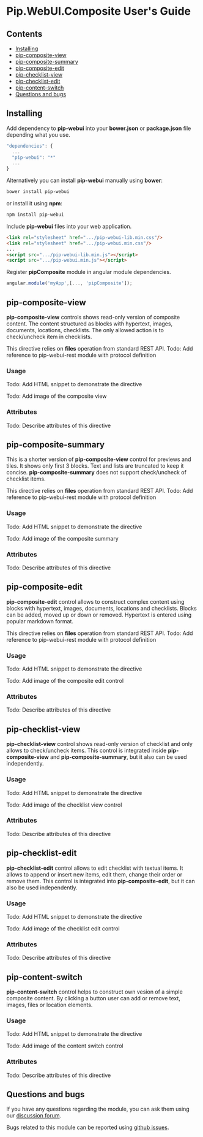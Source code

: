 # Pip.WebUI.Composite User's Guide

## <a name="contents"></a> Contents
- [Installing](#install)
- [pip-composite-view](#composite_view)
- [pip-composite-summary](#composite_summary)
- [pip-composite-edit](#composite_edit)
- [pip-checklist-view](#checklist_view)
- [pip-checklist-edit](#checklist_edit)
- [pip-content-switch](#content_switch)
- [Questions and bugs](#issues)


## <a name="install"></a> Installing

Add dependency to **pip-webui** into your **bower.json** or **package.json** file depending what you use.
```javascript
"dependencies": {
  ...
  "pip-webui": "*"
  ...
}
```

Alternatively you can install **pip-webui** manually using **bower**:
```bash
bower install pip-webui
```

or install it using **npm**:
```bash
npm install pip-webui
```

Include **pip-webui** files into your web application.
```html
<link rel="stylesheet" href=".../pip-webui-lib.min.css"/>
<link rel="stylesheet" href=".../pip-webui.min.css"/>
...
<script src=".../pip-webui-lib.min.js"></script>
<script src=".../pip-webui.min.js"></script>
```

Register **pipComposite** module in angular module dependencies.
```javascript
angular.module('myApp',[..., 'pipComposite']);
```

## <a name="composite_view"></a> pip-composite-view

**pip-composite-view** controls shows read-only version of composite content. The content structured as blocks with hypertext, images, documents, locations, checklists. The only allowed action is to check/uncheck item in checklists.

This directive relies on **files** operation from standard REST API.
Todo: Add reference to pip-webui-rest module with protocol definition

### Usage
Todo: Add HTML snippet to demonstrate the directive

Todo: Add image of the composite view

### Attributes
Todo: Describe attributes of this directive


## <a name="composite_summary"></a> pip-composite-summary

This is a shorter version of **pip-composite-view** control for previews and tiles. It shows only first 3 blocks. Text and lists are truncated to keep it concise. **pip-composite-summary** does not support check/uncheck of checklist items.

This directive relies on **files** operation from standard REST API.
Todo: Add reference to pip-webui-rest module with protocol definition

### Usage
Todo: Add HTML snippet to demonstrate the directive

Todo: Add image of the composite summary

### Attributes
Todo: Describe attributes of this directive


## <a name="composite_edit"></a> pip-composite-edit

**pip-composite-edit** control allows to construct complex content using blocks with hypertext, images, documents, locations and checklists. Blocks can be added, moved up or down or removed. Hypertext is entered using popular markdown format.

This directive relies on **files** operation from standard REST API.
Todo: Add reference to pip-webui-rest module with protocol definition

### Usage
Todo: Add HTML snippet to demonstrate the directive

Todo: Add image of the composite edit control

### Attributes
Todo: Describe attributes of this directive


## <a name="checklist_view"></a> pip-checklist-view

**pip-checklist-view** control shows read-only version of checklist and only allows to check/uncheck items. This control is integrated inside **pip-composite-view** and **pip-composite-summary**, but it also can be used independently.

### Usage
Todo: Add HTML snippet to demonstrate the directive

Todo: Add image of the checklist view control

### Attributes
Todo: Describe attributes of this directive


## <a name="checklist_edit"></a> pip-checklist-edit

**pip-checklist-edit** control allows to edit checklist with textual items. It allows to append or insert new items, edit them, change their order or remove them. This control is integrated into **pip-composite-edit**, but it can also be used independently.

### Usage
Todo: Add HTML snippet to demonstrate the directive

Todo: Add image of the checklist edit control

### Attributes
Todo: Describe attributes of this directive


## <a name="content_switch"></a> pip-content-switch

**pip-content-switch** control helps to construct own vesion of a simple composite content. By clicking a button user can add or remove text, images, files or location elements.

### Usage
Todo: Add HTML snippet to demonstrate the directive

Todo: Add image of the content switch control

### Attributes
Todo: Describe attributes of this directive


## <a name="issues"></a> Questions and bugs

If you have any questions regarding the module, you can ask them using our 
[discussion forum](https://groups.google.com/forum/#!forum/pip-webui).

Bugs related to this module can be reported using [github issues](https://github.com/pip-webui/pip-webui-composite/issues).
